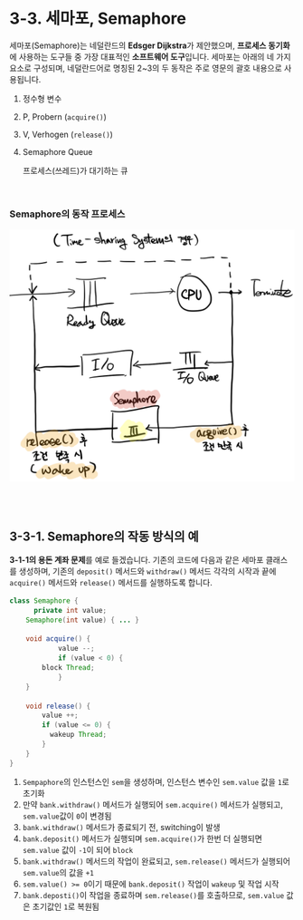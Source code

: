 # 3-3. 세마포, Semaphore

세마포(Semaphore)는 네덜란드의 **Edsger Dijkstra**가 제안했으며, **프로세스 동기화**에 사용하는 도구들 중 가장 대표적인 **소프트웨어 도구**입니다. 세마포는 아래의 네 가지 요소로 구성되며, 네덜란드어로 명칭된 2~3의 두 동작은 주로 영문의 괄호 내용으로 사용됩니다.

1. 정수형 변수

2. P, Probern (`acquire()`)

3. V, Verhogen (`release()`)

4. Semaphore Queue

   프로세스(쓰레드)가 대기하는 큐

<br>

### Semaphore의 동작 프로세스

![Semaphore_Structure](../../assets/Semaphore_Process.png)



<br>

<br>

## 3-3-1. Semaphore의 작동 방식의 예

**3-1-1의 용돈 계좌 문제**를 예로 들겠습니다. 기존의 코드에 다음과 같은 세마포 클래스를 생성하며, 기존의 `deposit()` 메서드와 `withdraw()` 메서드 각각의 시작과 끝에 `acquire()` 메서드와 `release()` 메서드를 실행하도록 합니다.

```java
class Semaphore {
	  private int value;
    Semaphore(int value) { ... }

  	void acquire() {
		  	value --;
    		if (value < 0) {
       	block Thread;
    		}
    }
  	
  	void release() {
      	value ++;
      	if (value <= 0) {
          wakeup Thread;
        }
    }
}
```

1. `Sempaphore`의 인스턴스인 `sem`을 생성하며, 인스턴스 변수인 `sem.value` 값을 `1`로 초기화
2. 만약 `bank.withdraw()` 메서드가 실행되어 `sem.acquire()` 메서드가 실행되고,  `sem.value`값이 `0`이 변경됨
3. `bank.withdraw()` 메서드가 종료되기 전, switching이 발생
4. `bank.deposit()` 메서드가 실행되며 `sem.acquire()`가 한번 더 실행되면 `sem.value` 값이 `-1`이 되어 `block`
5. `bank.withdraw()` 메서드의 작업이 완료되고, `sem.release()` 메서드가 실행되어 `sem.value`의 값을 `+1`
6. `sem.value() >= 0`이기 때문에 `bank.deposit()` 작업이 `wakeup` 및 작업 시작
7. `bank.deposti()`이 작업을 종료하며 `sem.release()`를 호출하므로, `sem.value` 값은 초기값인 `1`로 복원됨

